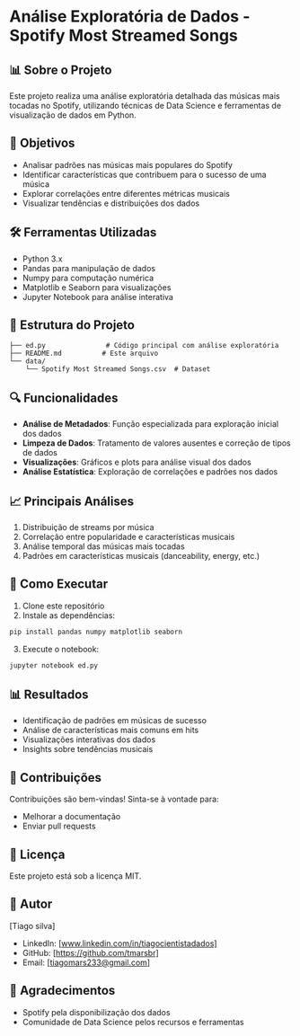 # Análise Exploratória de Dados - Spotify Most Streamed Songs

## 📊 Sobre o Projeto
Este projeto realiza uma análise exploratória detalhada das músicas mais tocadas no Spotify, utilizando técnicas de Data Science e ferramentas de visualização de dados em Python.

## 🎯 Objetivos
- Analisar padrões nas músicas mais populares do Spotify
- Identificar características que contribuem para o sucesso de uma música
- Explorar correlações entre diferentes métricas musicais
- Visualizar tendências e distribuições dos dados

## 🛠️ Ferramentas Utilizadas
- Python 3.x
- Pandas para manipulação de dados
- Numpy para computação numérica
- Matplotlib e Seaborn para visualizações
- Jupyter Notebook para análise interativa

## 📁 Estrutura do Projeto
```
├── ed.py               # Código principal com análise exploratória
├── README.md          # Este arquivo
└── data/
    └── Spotify Most Streamed Songs.csv  # Dataset
```

## 🔍 Funcionalidades
- **Análise de Metadados**: Função especializada para exploração inicial dos dados
- **Limpeza de Dados**: Tratamento de valores ausentes e correção de tipos de dados
- **Visualizações**: Gráficos e plots para análise visual dos dados
- **Análise Estatística**: Exploração de correlações e padrões nos dados

## 📈 Principais Análises
1. Distribuição de streams por música
2. Correlação entre popularidade e características musicais
3. Análise temporal das músicas mais tocadas
4. Padrões em características musicais (danceability, energy, etc.)

## 🚀 Como Executar
1. Clone este repositório
2. Instale as dependências:
```bash
pip install pandas numpy matplotlib seaborn
```
3. Execute o notebook:
```bash
jupyter notebook ed.py
```

## 📊 Resultados
- Identificação de padrões em músicas de sucesso
- Análise de características mais comuns em hits
- Visualizações interativas dos dados
- Insights sobre tendências musicais

## 🤝 Contribuições
Contribuições são bem-vindas! Sinta-se à vontade para:
- Melhorar a documentação
- Enviar pull requests

## 📝 Licença
Este projeto está sob a licença MIT.

## 👤 Autor
[Tiago silva]
- LinkedIn: [www.linkedin.com/in/tiagocientistadados]
- GitHub: [https://github.com/tmarsbr]
- Email: [tiagomars233@gmail.com]

## 🙏 Agradecimentos
- Spotify pela disponibilização dos dados
- Comunidade de Data Science pelos recursos e ferramentas